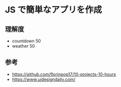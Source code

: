 # JS で簡単なアプリを作成

## 理解度

- countdown 50
- weather 50

## 参考

- https://github.com/florinpop17/10-projects-10-hours
- https://www.uidesigndaily.com/
